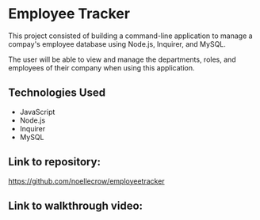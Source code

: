 # Employee Tracker

This project consisted of building a command-line application to manage a compay's employee database using Node.js, Inquirer, and MySQL.

The user will be able to view and manage the departments, roles, and employees of their company when using this application.
## Technologies Used

- JavaScript
- Node.js
- Inquirer
- MySQL





## Link to repository:
 https://github.com/noellecrow/employeetracker

## Link to walkthrough video:

